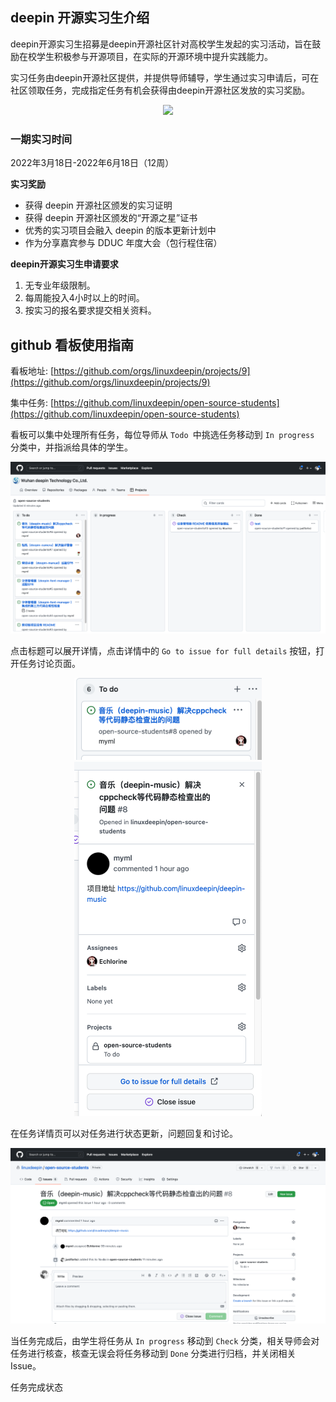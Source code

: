 ## deepin 开源实习生介绍

deepin开源实习生招募是deepin开源社区针对高校学生发起的实习活动，旨在鼓励在校学生积极参与开源项目，在实际的开源环境中提升实践能力。

实习任务由deepin开源社区提供，并提供导师辅导，学生通过实习申请后，可在社区领取任务，完成指定任务有机会获得由deepin开源社区发放的实习奖励。

<center>

![](https://user-images.githubusercontent.com/12298476/164183138-e082ef6f-f695-43b3-821e-d37c74c2e0eb.png)

</center>
  
### 一期实习时间

2022年3月18日-2022年6月18日（12周）

**实习奖励**

- 获得 deepin 开源社区颁发的实习证明
- 获得 deepin 开源社区颁发的“开源之星”证书
- 优秀的实习项目会融入 deepin 的版本更新计划中
- 作为分享嘉宾参与 DDUC 年度大会（包行程住宿）

**deepin开源实习生申请要求**

1. 无专业年级限制。
2. 每周能投入4小时以上的时间。
3. 按实习的报名要求提交相关资料。

## github 看板使用指南

看板地址: [https://github.com/orgs/linuxdeepin/projects/9](https://github.com/orgs/linuxdeepin/projects/9)

集中任务: [https://github.com/linuxdeepin/open-source-students](https://github.com/linuxdeepin/open-source-students)

看板可以集中处理所有任务，每位导师从 `Todo `中挑选任务移动到 `In progress` 分类中，并指派给具体的学生。

<center>

![Untitled](asset/Untitled.png)

</center>

点击标题可以展开详情，点击详情中的 `Go to issue for full details` 按钮，打开任务讨论页面。

<center>

<img src="asset/Untitled%201.png" width="300px" />

</center>

<center>

<img src="asset/Untitled%202.png" width="300px" />

</center>

在任务详情页可以对任务进行状态更新，问题回复和讨论。

<center>

![Untitled](asset/Untitled%203.png)

</center>

当任务完成后，由学生将任务从 `In progress` 移动到 `Check` 分类，相关导师会对任务进行核查，核查无误会将任务移动到 `Done` 分类进行归档，并关闭相关 Issue。
</center>

任务完成状态